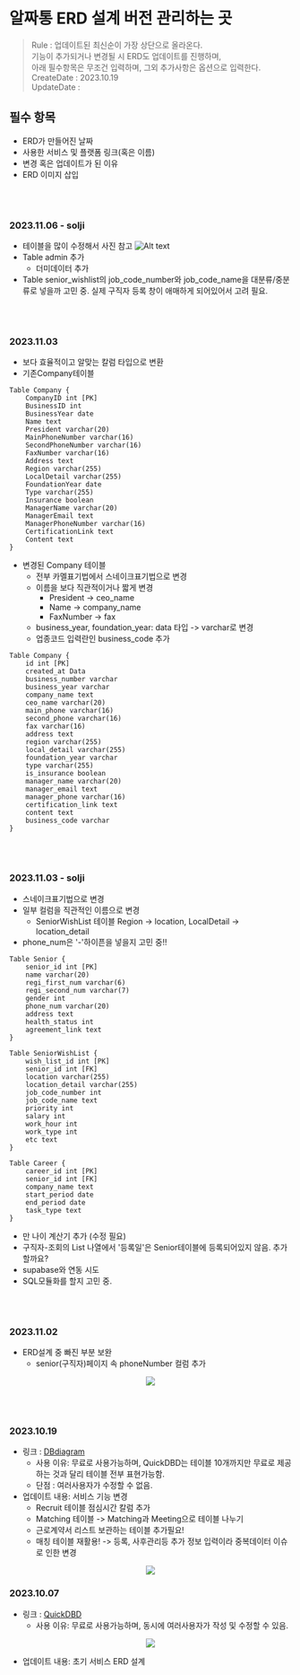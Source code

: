 # 알짜통 ERD 설계 버전 관리하는 곳 

> Rule : 업데이트된 최신순이 가장 상단으로 올라온다.   
기능이 추가되거나 변경될 시 ERD도 업데이트를 진행하며,   
 아래 필수항목은 무조건 입력하며, 그외 추가사항은 옵션으로 입력한다.   
> CreateDate : 2023.10.19  
> UpdateDate :

## 필수 항목
- ERD가 만들어진 날짜 
- 사용한 서비스 및 플랫폼 링크(혹은 이름)
- 변경 혹은 업데이트가 된 이유    
- ERD 이미지 삽입

<br></br>

### 2023.11.06 - solji

- 테이블을 많이 수정해서 사진 참고
![Alt text](image.png)
- Table admin 추가
  - 더미데이터 추가
- Table senior_wishlist의 job_code_number와 job_code_name을 대분류/중분류로 넣을까 고민 중. 실제 구직자 등록 창이 애매하게 되어있어서 고려 필요.

<br></br>



### 2023.11.03
- 보다 효율적이고 알맞는 칼럼 타입으로 변환
- 기존Company테이블
```
Table Company {
    CompanyID int [PK]
    BusinessID int
    BusinessYear date
    Name text
    President varchar(20)
    MainPhoneNumber varchar(16)
    SecondPhoneNumber varchar(16)
    FaxNumber varchar(16)
    Address text
    Region varchar(255)
    LocalDetail varchar(255)
    FoundationYear date
    Type varchar(255)
    Insurance boolean
    ManagerName varchar(20)
    ManagerEmail text
    ManagerPhoneNumber varchar(16)
    CertificationLink text
    Content text
}
```
- 변경된 Company 테이블
  - 전부 카멜표기법에서 스네이크표기법으로 변경
  - 이름을 보다 직관적이거나 짧게 변경
    - President -> ceo_name
    - Name -> company_name
    - FaxNumber -> fax
  - business_year, foundation_year: data 타입 -> varchar로 변경
  - 업종코드 입력란인 business_code 추가
```
Table Company {
    id int [PK]
    created_at Data
    business_number varchar
    business_year varchar
    company_name text
    ceo_name varchar(20)
    main_phone varchar(16)
    second_phone varchar(16)
    fax varchar(16)
    address text
    region varchar(255)
    local_detail varchar(255)
    foundation_year varchar
    type varchar(255)
    is_insurance boolean
    manager_name varchar(20)
    manager_email text
    manager_phone varchar(16)
    certification_link text
    content text
    business_code varchar
}
```
<br></br>

### 2023.11.03 - solji
- 스네이크표기법으로 변경
- 일부 컬럼을 직관적인 이름으로 변경
  - SeniorWishList 테이블
     Region → location, 
     LocalDetail → location_detail
- phone_num은 '-'하이픈을 넣을지 고민 중!!
```
Table Senior {
    senior_id int [PK] 
    name varchar(20)
    regi_first_num varchar(6)
    regi_second_num varchar(7)
    gender int
    phone_num varchar(20)
    address text
    health_status int
    agreement_link text
}

Table SeniorWishList {
    wish_list_id int [PK]
    senior_id int [FK]
    location varchar(255)
    location_detail varchar(255)
    job_code_number int
    job_code_name text
    priority int
    salary int
    work_hour int
    work_type int
    etc text
}

Table Career {
    career_id int [PK]
    senior_id int [FK]
    company_name text
    start_period date
    end_period date
    task_type text
}
```
- 만 나이 계산기 추가 (수정 필요)
- 구직자-조회의 List 나열에서 '등록일'은 Senior테이블에 등록되어있지 않음. 추가할까요?
- supabase와 연동 시도
- SQL모듈화를 할지 고민 중.

<br></br>

### 2023.11.02
- ERD설계 중 빠진 부분 보완
  - senior(구직자)페이지 속 phoneNumber 컬럼 추가
<p align="center">
<img src="https://github.com/Alzzatong/Alzzatong-client/assets/104331549/814d608f-1507-419b-b394-06ce808c2906">
</p>

<br></br>


### 2023.10.19
- 링크 : [DBdiagram](https://dbdiagram.io/d/65211b4bffbf5169f038730c)
    - 사용 이유: 무료로 사용가능하며, QuickDBD는 테이블 10개까지만 무료로 제공하는 것과 달리 테이블 전부 표현가능함.
    - 단점 : 여러사용자가 수정할 수 없음.  
- 업데이트 내용: 서비스 기능 변경
  - Recruit 테이블 점심시간 칼럼 추가 
  - Matching 테이블 -> Matching과 Meeting으로  테이블 나누기
  - 근로계약서 리스트 보관하는 테이블 추가필요! 
  - 매칭 테이블 재활용! -> 등록, 사후관리등 추가 정보 입력이라 중복데이터 이슈로 인한 변경

<p align="center">
<img src="https://github.com/Alzzatong/Alzzatong-client/assets/104331549/746c63e2-a817-43f3-85be-b8bee2959a29">
</p>




### 2023.10.07
- 링크 : [QuickDBD](https://app.quickdatabasediagrams.com/#/user/87482/diagrams?page=1&pageSize=20&ownerId=87482&sortBy=schemaSourceId)
  - 사용 이유: 무료로 사용가능하며, 동시에 여러사용자가 작성 및 수정할 수 있음. 

<p align="center">
<img src="https://github.com/Alzzatong/Alzzatong-client/assets/104331549/6c9aacba-09db-4219-ba1a-8c997af738ac">
</p>

- 업데이트 내용: 초기 서비스 ERD 설계 


